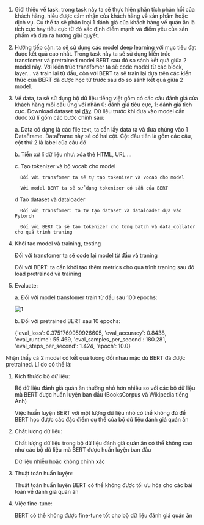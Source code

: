 
1. Giới thiệu về task: trong task này ta sẽ thực hiện phân tích phản hồi của khách hàng, hiểu được cảm nhận của khách hàng về sản phẩm hoặc dịch vụ. Cụ thể ta sẽ phân loại 1 đánh giá của khách hàng về quán ăn là tích cực hay tiêu cực từ đó xác định điểm mạnh và điểm yếu của sản phẩm và đưa ra hướng giải quyết. 

2. Hướng tiếp cận: ta sẽ sử dụng các model deep learning với mục tiêu đạt được kết quả cao nhất. Trong task này ta sẽ sử dụng kiến trúc transfomer và pretrained model BERT sau đó so sánh kết quả giữa 2 model này. Với kiến trúc transfomer ta sẽ code model từ các block, layer... và train lại từ đầu, còn với BERT ta sẽ train lại dựa trên các kiến thức của BERT đã được học từ trước sau đó so sánh kết quả giữa 2 model. 

3. Về data, ta sẽ sử dụng bộ dữ liệu tiếng việt gồm có các câu đánh giá của khách hàng mỗi câu ứng với nhãn 0: đánh giá tiêu cực, 1: đánh giá tich cực. Download dataset tại <a href="https://github.com/congnghia0609/ntc-scv.git">đây</a>. Dữ liệu trước khi đưa vào model cần được xử lí gồm các bước chính sau:

   a. Data có dạng là các file text, ta cần lấy data ra và đưa chúng vào 1 DataFrame. DataFrame này sẽ có hai cột. Cột đầu tiên là gồm các câu, cột thứ 2 là label của câu đó 

   b. Tiền xử lí dữ liệu như: xóa thẻ HTML, URL ...

   c. Tạo tokenizer và bộ vocab cho model
   
         Đối với transfomer ta sẽ tự tạo tokenizer và vocab cho model
      
         Với model BERT ta sẽ sử dụng tokenizer có sẵn của BERT

   d Tạo dataset và dataloader
   
         Đối với transfomer: ta tự tạo dataset và dataloader dựa vào Pytorch
      
         Đối với BERT ta sẽ tạo tokenizer cho từng batch và data_collator cho quá trình traning

5. Khởi tạo model và training, testing

   Đối với transfomer ta sẽ code lại model từ đầu và traning

   Đối với BERT: ta cần khởi tạo thêm metrics cho qua trình traning sau đó load pretrained và training 

6. Evaluate:
   
   a. Đối với model transfomer train từ đầu sau 100 epochs:
   
   ![1](https://github.com/PhamTrinhDuc/Text-Classification-using-Transformer-and-Pretrained-BERT/assets/127647215/6c442e11-d125-4548-be35-4cd8e98952dd)

   b. Đối với pretrained BERT sau 10 epochs:

   {'eval_loss': 0.3751769959926605,
    'eval_accuracy': 0.8438,
    'eval_runtime': 55.469,
    'eval_samples_per_second': 180.281,
    'eval_steps_per_second': 1.424,
    'epoch': 10.0}


Nhận thấy cả 2 model có kết quả tương đối nhau mặc dù BERT đã được pretrained. Lí do có thể là: 

1. Kích thước bộ dữ liệu:

   Bộ dữ liệu đánh giá quán ăn thường nhỏ hơn nhiều so với các bộ dữ liệu mà BERT được huấn luyện ban đầu (BooksCorpus và Wikipedia tiếng Anh)
   
   Việc huấn luyện BERT với một lượng dữ liệu nhỏ có thể không đủ để BERT học được các đặc điểm cụ thể của bộ dữ liệu đánh giá quán ăn

2. Chất lượng dữ liệu:

   Chất lượng dữ liệu trong bộ dữ liệu đánh giá quán ăn có thể không cao như các bộ dữ liệu mà BERT được huấn luyện ban đầu
   
   Dữ liệu nhiễu hoặc không chính xác

3. Thuật toán huấn luyện:

   Thuật toán huấn luyện BERT có thể không được tối ưu hóa cho các bài toán về đánh giá quán ăn
   
4. Việc fine-tune:

   BERT có thể không được fine-tune tốt cho bộ dữ liệu đánh giá quán ăn
   



   

